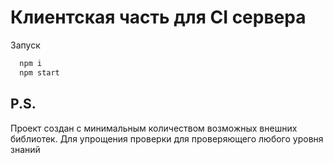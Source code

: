 # Клиентская часть для CI сервера

Запуск

```bash
  npm i
  npm start
```

## P.S.

Проект создан с минимальным количеством возможных внешних библиотек. Для упрощения проверки для проверяющего любого уровня знаний

